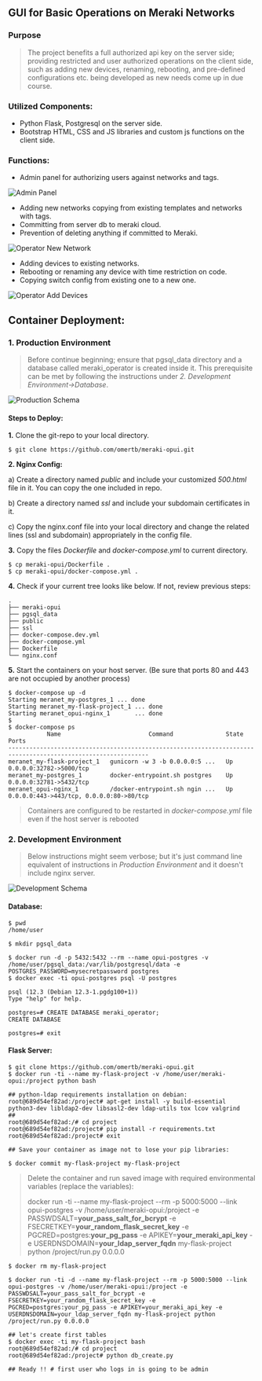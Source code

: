 ## GUI for Basic Operations on Meraki Networks
### Purpose
> The project benefits a full authorized api key on the server side; providing restricted
> and user authorized operations on the client side, such as adding new devices, renaming, rebooting, and
> pre-defined configurations etc. being developed as new needs come up in due course.

### Utilized Components:
- Python Flask, Postgresql on the server side.
- Bootstrap HTML, CSS and JS libraries and custom js functions on the client side.

### Functions:
- Admin panel for authorizing users against networks and tags.

![Admin Panel](./admin_panel.png)

- Adding new networks copying from existing templates and networks with tags.
- Committing from server db to meraki cloud.
- Prevention of deleting anything if committed to Meraki.

![Operator New Network](./new_network.png)

- Adding devices to existing networks.
- Rebooting or renaming any device with time restriction on code.
- Copying switch config from existing one to a new one.

![Operator Add Devices](./add_devices.png)


## Container Deployment:
### 1. Production Environment
> Before continue beginning; ensure that pgsql_data directory and
>a database called meraki_operator is created inside it. This prerequisite can be met by 
>following the instructions under _2. Development Environment->Database_.

![Production Schema](./Deployment_Schema.png)

#### Steps to Deploy:

**1.** Clone the git-repo to your local directory.
```
$ git clone https://github.com/omertb/meraki-opui.git
```

**2. Nginx Config:**

a) Create a directory named _public_ and include your customized _500.html_ file in it.
You can copy the one included in repo. 

b) Create a directory named _ssl_ and include your subdomain certificates in it.

c) Copy the nginx.conf file into your local directory and change the related lines
(ssl and subdomain) appropriately in the config file.

**3.** Copy the files _Dockerfile_ and _docker-compose.yml_ to current directory.
```
$ cp meraki-opui/Dockerfile .
$ cp meraki-opui/docker-compose.yml .
```

**4.** Check if your current tree looks like below. If not, review previous steps:
```
.
├── meraki-opui
├── pgsql_data
├── public
├── ssl
├── docker-compose.dev.yml
├── docker-compose.yml
├── Dockerfile
└── nginx.conf

```

**5.** Start the containers on your host server. (Be sure that ports 80 and 443 are not occupied by another process)
```
$ docker-compose up -d
Starting meranet_my-postgres_1 ... done
Starting meranet_my-flask-project_1 ... done
Starting meranet_opui-nginx_1       ... done
$
$ docker-compose ps
           Name                         Command               State                    Ports
--------------------------------------------------------------------------------------------------------------
meranet_my-flask-project_1   gunicorn -w 3 -b 0.0.0.0:5 ...   Up      0.0.0.0:32782->5000/tcp
meranet_my-postgres_1        docker-entrypoint.sh postgres    Up      0.0.0.0:32781->5432/tcp
meranet_opui-nginx_1         /docker-entrypoint.sh ngin ...   Up      0.0.0.0:443->443/tcp, 0.0.0.0:80->80/tcp

```

> Containers are configured to be restarted in _docker-compose.yml_ file even if the host server is rebooted

### 2. Development Environment
>Below instructions might seem verbose; but it's just command line equivalent
of instructions in _Production Environment_ and it doesn't include nginx server.

![Development Schema](./Dev_Deployment_Schema.png)
#### Database:
```
$ pwd
/home/user

$ mkdir pgsql_data

$ docker run -d -p 5432:5432 --rm --name opui-postgres -v /home/user/pgsql_data:/var/lib/postgresql/data -e POSTGRES_PASSWORD=mysecretpassword postgres
$ docker exec -ti opui-postgres psql -U postgres

psql (12.3 (Debian 12.3-1.pgdg100+1))
Type "help" for help.

postgres=# CREATE DATABASE meraki_operator;
CREATE DATABASE

postgres=# exit
```

#### Flask Server:
```
$ git clone https://github.com/omertb/meraki-opui.git
$ docker run -ti --name my-flask-project -v /home/user/meraki-opui:/project python bash

## python-ldap requirements installation on debian:
root@689d54ef82ad:/project# apt-get install -y build-essential python3-dev libldap2-dev libsasl2-dev ldap-utils tox lcov valgrind
##
root@689d54ef82ad:/# cd project
root@689d54ef82ad:/project# pip install -r requirements.txt
root@689d54ef82ad:/project# exit

## Save your container as image not to lose your pip libraries:

$ docker commit my-flask-project my-flask-project
```

> Delete the container and run saved image with required environmental variables (replace the variables):
>
> docker run -ti --name my-flask-project --rm -p 5000:5000 --link opui-postgres -v /home/user/meraki-opui:/project -e PASSWDSALT=**your_pass_salt_for_bcrypt** -e FSECRETKEY=**your_random_flask_secret_key** -e PGCRED=postgres:**your_pg_pass** -e APIKEY=**your_meraki_api_key** -e USERDNSDOMAIN=**your_ldap_server_fqdn** my-flask-project python /project/run.py 0.0.0.0
>

```
$ docker rm my-flask-project

$ docker run -ti -d --name my-flask-project --rm -p 5000:5000 --link opui-postgres -v /home/user/meraki-opui:/project -e PASSWDSALT=your_pass_salt_for_bcrypt -e FSECRETKEY=your_random_flask_secret_key -e PGCRED=postgres:your_pg_pass -e APIKEY=your_meraki_api_key -e USERDNSDOMAIN=your_ldap_server_fqdn my-flask-project python /project/run.py 0.0.0.0

## let's create first tables
$ docker exec -ti my-flask-project bash
root@689d54ef82ad:/# cd project
root@689d54ef82ad:/project# python db_create.py

## Ready !! # first user who logs in is going to be admin

```
